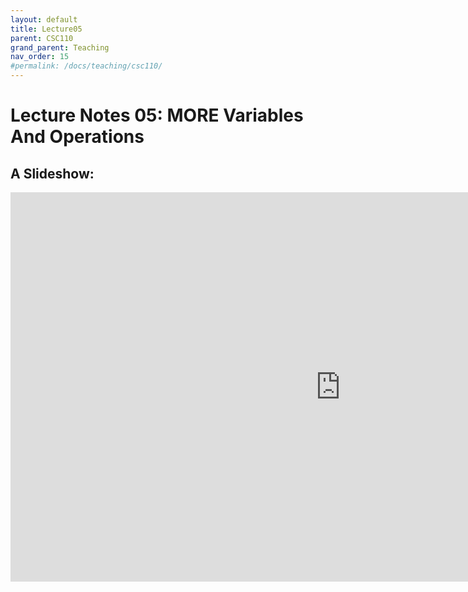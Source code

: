 ```yaml
---
layout: default
title: Lecture05
parent: CSC110
grand_parent: Teaching
nav_order: 15
#permalink: /docs/teaching/csc110/
---  
```

  

Lecture Notes 05: MORE Variables And Operations
===========================================



A Slideshow:
---------------

<iframe src="https://docs.google.com/presentation/d/e/2PACX-1vTxNEXXNtlpk0fBHA2cdMo9ZztH8djGq_IxptlCESgNVi2_tAjzxODTsdmabrYaySlx3ULoUpiou-d8/embed?start=false&loop=false&delayms=60000" frameborder="0" width="1055" height="623" allowfullscreen="true" mozallowfullscreen="true" webkitallowfullscreen="true"></iframe>